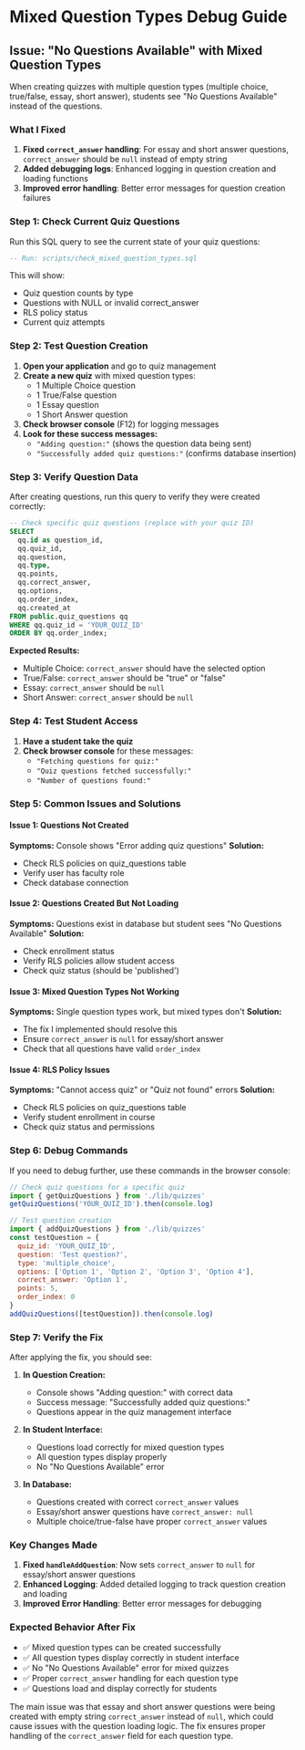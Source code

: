 # Mixed Question Types Debug Guide

## Issue: "No Questions Available" with Mixed Question Types

When creating quizzes with multiple question types (multiple choice, true/false, essay, short answer), students see "No Questions Available" instead of the questions.

### What I Fixed

1. **Fixed `correct_answer` handling**: For essay and short answer questions, `correct_answer` should be `null` instead of empty string
2. **Added debugging logs**: Enhanced logging in question creation and loading functions
3. **Improved error handling**: Better error messages for question creation failures

### Step 1: Check Current Quiz Questions

Run this SQL query to see the current state of your quiz questions:

```sql
-- Run: scripts/check_mixed_question_types.sql
```

This will show:
- Quiz question counts by type
- Questions with NULL or invalid correct_answer
- RLS policy status
- Current quiz attempts

### Step 2: Test Question Creation

1. **Open your application** and go to quiz management
2. **Create a new quiz** with mixed question types:
   - 1 Multiple Choice question
   - 1 True/False question  
   - 1 Essay question
   - 1 Short Answer question
3. **Check browser console** (F12) for logging messages
4. **Look for these success messages:**
   - `"Adding question:"` (shows the question data being sent)
   - `"Successfully added quiz questions:"` (confirms database insertion)

### Step 3: Verify Question Data

After creating questions, run this query to verify they were created correctly:

```sql
-- Check specific quiz questions (replace with your quiz ID)
SELECT 
  qq.id as question_id,
  qq.quiz_id,
  qq.question,
  qq.type,
  qq.points,
  qq.correct_answer,
  qq.options,
  qq.order_index,
  qq.created_at
FROM public.quiz_questions qq
WHERE qq.quiz_id = 'YOUR_QUIZ_ID'
ORDER BY qq.order_index;
```

**Expected Results:**
- Multiple Choice: `correct_answer` should have the selected option
- True/False: `correct_answer` should be "true" or "false"
- Essay: `correct_answer` should be `null`
- Short Answer: `correct_answer` should be `null`

### Step 4: Test Student Access

1. **Have a student take the quiz**
2. **Check browser console** for these messages:
   - `"Fetching questions for quiz:"`
   - `"Quiz questions fetched successfully:"`
   - `"Number of questions found:"`

### Step 5: Common Issues and Solutions

#### Issue 1: Questions Not Created
**Symptoms:** Console shows "Error adding quiz questions"
**Solution:**
- Check RLS policies on quiz_questions table
- Verify user has faculty role
- Check database connection

#### Issue 2: Questions Created But Not Loading
**Symptoms:** Questions exist in database but student sees "No Questions Available"
**Solution:**
- Check enrollment status
- Verify RLS policies allow student access
- Check quiz status (should be 'published')

#### Issue 3: Mixed Question Types Not Working
**Symptoms:** Single question types work, but mixed types don't
**Solution:**
- The fix I implemented should resolve this
- Ensure `correct_answer` is `null` for essay/short answer
- Check that all questions have valid `order_index`

#### Issue 4: RLS Policy Issues
**Symptoms:** "Cannot access quiz" or "Quiz not found" errors
**Solution:**
- Check RLS policies on quiz_questions table
- Verify student enrollment in course
- Check quiz status and permissions

### Step 6: Debug Commands

If you need to debug further, use these commands in the browser console:

```javascript
// Check quiz questions for a specific quiz
import { getQuizQuestions } from './lib/quizzes'
getQuizQuestions('YOUR_QUIZ_ID').then(console.log)

// Test question creation
import { addQuizQuestions } from './lib/quizzes'
const testQuestion = {
  quiz_id: 'YOUR_QUIZ_ID',
  question: 'Test question?',
  type: 'multiple_choice',
  options: ['Option 1', 'Option 2', 'Option 3', 'Option 4'],
  correct_answer: 'Option 1',
  points: 5,
  order_index: 0
}
addQuizQuestions([testQuestion]).then(console.log)
```

### Step 7: Verify the Fix

After applying the fix, you should see:

1. **In Question Creation:**
   - Console shows "Adding question:" with correct data
   - Success message: "Successfully added quiz questions:"
   - Questions appear in the quiz management interface

2. **In Student Interface:**
   - Questions load correctly for mixed question types
   - All question types display properly
   - No "No Questions Available" error

3. **In Database:**
   - Questions created with correct `correct_answer` values
   - Essay/short answer questions have `correct_answer: null`
   - Multiple choice/true-false have proper `correct_answer` values

### Key Changes Made

1. **Fixed `handleAddQuestion`**: Now sets `correct_answer` to `null` for essay/short answer questions
2. **Enhanced Logging**: Added detailed logging to track question creation and loading
3. **Improved Error Handling**: Better error messages for debugging

### Expected Behavior After Fix

- ✅ Mixed question types can be created successfully
- ✅ All question types display correctly in student interface
- ✅ No "No Questions Available" error for mixed quizzes
- ✅ Proper `correct_answer` handling for each question type
- ✅ Questions load and display correctly for students

The main issue was that essay and short answer questions were being created with empty string `correct_answer` instead of `null`, which could cause issues with the question loading logic. The fix ensures proper handling of the `correct_answer` field for each question type.






























